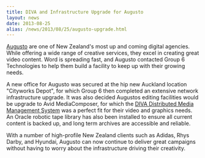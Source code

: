 ```yaml
---
title: DIVA and Infrastructure Upgrade for Augusto
layout: news
date: 2013-08-25
alias: /news/2013/08/25/augusto-upgrade.html
---
```


[Augusto](http://augusto.co.nz/) are one of New Zealand's most up and coming
digital agencies. While offering a wide range of creative services, they excel
in creating great video content. Word is spreading fast, and Augusto contacted
Group 6 Technologies to help them build a facility to keep up with their growing
needs.

A new office for Augusto was secured at the hip new Auckland location "Cityworks
Depot", for which Group 6 then completed an extensive network infrastructure
upgrade. It was also decided Augustos editing facilities would be upgrade to
Avid MediaComposer, for which the [DIVA Distributed Media Management System](/diva/) was a
perfect fit for their video and graphics needs. An Oracle robotic tape library
has also been installed to ensure all current content is backed up, and long
term archives are accessible and reliable.

With a number of high-profile New Zealand clients such as Adidas, Rhys Darby,
and Hyundai, Augusto can now continue to deliver great campaigns without having
to worry about the infrastructure driving their creativity.

